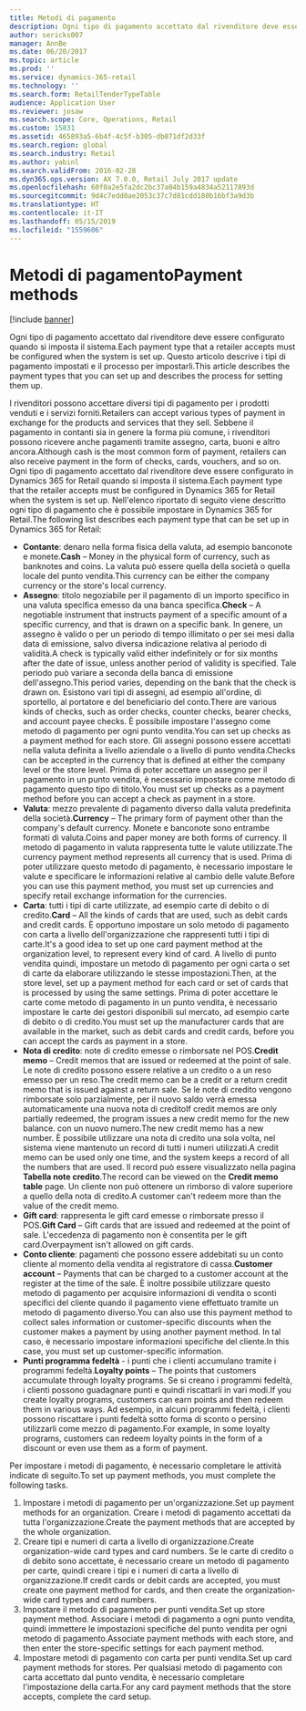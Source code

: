 ```yaml
---
title: Metodi di pagamento
description: Ogni tipo di pagamento accettato dal rivenditore deve essere configurato quando si imposta il sistema. Questo articolo descrive i tipi di pagamento impostati e il processo per impostarli.
author: sericks007
manager: AnnBe
ms.date: 06/20/2017
ms.topic: article
ms.prod: ''
ms.service: dynamics-365-retail
ms.technology: ''
ms.search.form: RetailTenderTypeTable
audience: Application User
ms.reviewer: josaw
ms.search.scope: Core, Operations, Retail
ms.custom: 15831
ms.assetid: 465893a5-6b4f-4c5f-b305-db071df2d33f
ms.search.region: global
ms.search.industry: Retail
ms.author: yabinl
ms.search.validFrom: 2016-02-28
ms.dyn365.ops.version: AX 7.0.0, Retail July 2017 update
ms.openlocfilehash: 60f0a2e5fa2dc2bc37a04b159a4834a52117893d
ms.sourcegitcommit: 9d4c7edd0ae2053c37c7d81cdd180b16bf3a9d3b
ms.translationtype: HT
ms.contentlocale: it-IT
ms.lasthandoff: 05/15/2019
ms.locfileid: "1559606"
---
```

# <a name="payment-methods"></a><span data-ttu-id="67a63-104">Metodi di pagamento</span><span class="sxs-lookup"><span data-stu-id="67a63-104">Payment methods</span></span>

[!include [banner](includes/banner.md)]

<span data-ttu-id="67a63-105">Ogni tipo di pagamento accettato dal rivenditore deve essere configurato quando si imposta il sistema.</span><span class="sxs-lookup"><span data-stu-id="67a63-105">Each payment type that a retailer accepts must be configured when the system is set up.</span></span> <span data-ttu-id="67a63-106">Questo articolo descrive i tipi di pagamento impostati e il processo per impostarli.</span><span class="sxs-lookup"><span data-stu-id="67a63-106">This article describes the payment types that you can set up and describes the process for setting them up.</span></span>

<span data-ttu-id="67a63-107">I rivenditori possono accettare diversi tipi di pagamento per i prodotti venduti e i servizi forniti.</span><span class="sxs-lookup"><span data-stu-id="67a63-107">Retailers can accept various types of payment in exchange for the products and services that they sell.</span></span> <span data-ttu-id="67a63-108">Sebbene il pagamento in contanti sia in genere la forma più comune, i rivenditori possono ricevere anche pagamenti tramite assegno, carta, buoni e altro ancora.</span><span class="sxs-lookup"><span data-stu-id="67a63-108">Although cash is the most common form of payment, retailers can also receive payment in the form of checks, cards, vouchers, and so on.</span></span> <span data-ttu-id="67a63-109">Ogni tipo di pagamento accettato dal rivenditore deve essere configurato in Dynamics 365 for Retail quando si imposta il sistema.</span><span class="sxs-lookup"><span data-stu-id="67a63-109">Each payment type that the retailer accepts must be configured in Dynamics 365 for Retail when the system is set up.</span></span> <span data-ttu-id="67a63-110">Nell'elenco riportato di seguito viene descritto ogni tipo di pagamento che è possibile impostare in Dynamics 365 for Retail.</span><span class="sxs-lookup"><span data-stu-id="67a63-110">The following list describes each payment type that can be set up in Dynamics 365 for Retail:</span></span>

- <span data-ttu-id="67a63-111">**Contante**: denaro nella forma fisica della valuta, ad esempio banconote e monete.</span><span class="sxs-lookup"><span data-stu-id="67a63-111">**Cash** – Money in the physical form of currency, such as banknotes and coins.</span></span> <span data-ttu-id="67a63-112">La valuta può essere quella della società o quella locale del punto vendita.</span><span class="sxs-lookup"><span data-stu-id="67a63-112">This currency can be either the company currency or the store's local currency.</span></span>
- <span data-ttu-id="67a63-113">**Assegno**: titolo negoziabile per il pagamento di un importo specifico in una valuta specifica emesso da una banca specifica.</span><span class="sxs-lookup"><span data-stu-id="67a63-113">**Check** – A negotiable instrument that instructs payment of a specific amount of a specific currency, and that is drawn on a specific bank.</span></span> <span data-ttu-id="67a63-114">In genere, un assegno è valido o per un periodo di tempo illimitato o per sei mesi dalla data di emissione, salvo diversa indicazione relativa al periodo di validità.</span><span class="sxs-lookup"><span data-stu-id="67a63-114">A check is typically valid either indefinitely or for six months after the date of issue, unless another period of validity is specified.</span></span> <span data-ttu-id="67a63-115">Tale periodo può variare a seconda della banca di emissione dell'assegno.</span><span class="sxs-lookup"><span data-stu-id="67a63-115">This period varies, depending on the bank that the check is drawn on.</span></span> <span data-ttu-id="67a63-116">Esistono vari tipi di assegni, ad esempio all'ordine, di sportello, al portatore e del beneficiario del conto.</span><span class="sxs-lookup"><span data-stu-id="67a63-116">There are various kinds of checks, such as order checks, counter checks, bearer checks, and account payee checks.</span></span> <span data-ttu-id="67a63-117">È possibile impostare l'assegno come metodo di pagamento per ogni punto vendita.</span><span class="sxs-lookup"><span data-stu-id="67a63-117">You can set up checks as a payment method for each store.</span></span> <span data-ttu-id="67a63-118">Gli assegni possono essere accettati nella valuta definita a livello aziendale o a livello di punto vendita.</span><span class="sxs-lookup"><span data-stu-id="67a63-118">Checks can be accepted in the currency that is defined at either the company level or the store level.</span></span> <span data-ttu-id="67a63-119">Prima di poter accettare un assegno per il pagamento in un punto vendita, è necessario impostare come metodo di pagamento questo tipo di titolo.</span><span class="sxs-lookup"><span data-stu-id="67a63-119">You must set up checks as a payment method before you can accept a check as payment in a store.</span></span>
- <span data-ttu-id="67a63-120">**Valuta**: mezzo prevalente di pagamento diverso dalla valuta predefinita della società.</span><span class="sxs-lookup"><span data-stu-id="67a63-120">**Currency** – The primary form of payment other than the company's default currency.</span></span> <span data-ttu-id="67a63-121">Monete e banconote sono entrambe formati di valuta.</span><span class="sxs-lookup"><span data-stu-id="67a63-121">Coins and paper money are both forms of currency.</span></span> <span data-ttu-id="67a63-122">Il metodo di pagamento in valuta rappresenta tutte le valute utilizzate.</span><span class="sxs-lookup"><span data-stu-id="67a63-122">The currency payment method represents all currency that is used.</span></span> <span data-ttu-id="67a63-123">Prima di poter utilizzare questo metodo di pagamento, è necessario impostare le valute e specificare le informazioni relative al cambio delle valute.</span><span class="sxs-lookup"><span data-stu-id="67a63-123">Before you can use this payment method, you must set up currencies and specify retail exchange information for the currencies.</span></span>
- <span data-ttu-id="67a63-124">**Carta**: tutti i tipi di carte utilizzate, ad esempio carte di debito o di credito.</span><span class="sxs-lookup"><span data-stu-id="67a63-124">**Card** – All the kinds of cards that are used, such as debit cards and credit cards.</span></span> <span data-ttu-id="67a63-125">È opportuno impostare un solo metodo di pagamento con carta a livello dell'organizzazione che rappresenti tutti i tipi di carte.</span><span class="sxs-lookup"><span data-stu-id="67a63-125">It's a good idea to set up one card payment method at the organization level, to represent every kind of card.</span></span> <span data-ttu-id="67a63-126">A livello di punto vendita quindi, impostare un metodo di pagamento per ogni carta o set di carte da elaborare utilizzando le stesse impostazioni.</span><span class="sxs-lookup"><span data-stu-id="67a63-126">Then, at the store level, set up a payment method for each card or set of cards that is processed by using the same settings.</span></span> <span data-ttu-id="67a63-127">Prima di poter accettare le carte come metodo di pagamento in un punto vendita, è necessario impostare le carte dei gestori disponibili sul mercato, ad esempio carte di debito o di credito.</span><span class="sxs-lookup"><span data-stu-id="67a63-127">You must set up the manufacturer cards that are available in the market, such as debit cards and credit cards, before you can accept the cards as payment in a store.</span></span>
- <span data-ttu-id="67a63-128">**Nota di credito**: note di credito emesse o rimborsate nel POS.</span><span class="sxs-lookup"><span data-stu-id="67a63-128">**Credit memo** – Credit memos that are issued or redeemed at the point of sale.</span></span> <span data-ttu-id="67a63-129">Le note di credito possono essere relative a un credito o a un reso emesso per un reso.</span><span class="sxs-lookup"><span data-stu-id="67a63-129">The credit memo can be a credit or a return credit memo that is issued against a return sale.</span></span> <span data-ttu-id="67a63-130">Se le note di credito vengono rimborsate solo parzialmente, per il nuovo saldo verrà emessa automaticamente una nuova nota di credito</span><span class="sxs-lookup"><span data-stu-id="67a63-130">If credit memos are only partially redeemed, the program issues a new credit memo for the new balance.</span></span> <span data-ttu-id="67a63-131">con un nuovo numero.</span><span class="sxs-lookup"><span data-stu-id="67a63-131">The new credit memo has a new number.</span></span> <span data-ttu-id="67a63-132">È possibile utilizzare una nota di credito una sola volta, nel sistema viene mantenuto un record di tutti i numeri utilizzati.</span><span class="sxs-lookup"><span data-stu-id="67a63-132">A credit memo can be used only one time, and the system keeps a record of all the numbers that are used.</span></span> <span data-ttu-id="67a63-133">Il record può essere visualizzato nella pagina **Tabella note credito**.</span><span class="sxs-lookup"><span data-stu-id="67a63-133">The record can be viewed on the **Credit memo table** page.</span></span> <span data-ttu-id="67a63-134">Un cliente non può ottenere un rimborso di valore superiore a quello della nota di credito.</span><span class="sxs-lookup"><span data-stu-id="67a63-134">A customer can't redeem more than the value of the credit memo.</span></span>
- <span data-ttu-id="67a63-135">**Gift card**: rappresenta le gift card emesse o rimborsate presso il POS.</span><span class="sxs-lookup"><span data-stu-id="67a63-135">**Gift Card** – Gift cards that are issued and redeemed at the point of sale.</span></span> <span data-ttu-id="67a63-136">L'eccedenza di pagamento non è consentita per le gift card.</span><span class="sxs-lookup"><span data-stu-id="67a63-136">Overpayment isn't allowed on gift cards.</span></span>
- <span data-ttu-id="67a63-137">**Conto cliente**: pagamenti che possono essere addebitati su un conto cliente al momento della vendita al registratore di cassa.</span><span class="sxs-lookup"><span data-stu-id="67a63-137">**Customer account** – Payments that can be charged to a customer account at the register at the time of the sale.</span></span> <span data-ttu-id="67a63-138">È inoltre possibile utilizzare questo metodo di pagamento per acquisire informazioni di vendita o sconti specifici del cliente quando il pagamento viene effettuato tramite un metodo di pagamento diverso.</span><span class="sxs-lookup"><span data-stu-id="67a63-138">You can also use this payment method to collect sales information or customer-specific discounts when the customer makes a payment by using another payment method.</span></span> <span data-ttu-id="67a63-139">In tal caso, è necessario impostare informazioni specifiche del cliente.</span><span class="sxs-lookup"><span data-stu-id="67a63-139">In this case, you must set up customer-specific information.</span></span>
- <span data-ttu-id="67a63-140">**Punti programma fedeltà** - i punti che i clienti accumulano tramite i programmi fedeltà.</span><span class="sxs-lookup"><span data-stu-id="67a63-140">**Loyalty points** – The points that customers accumulate through loyalty programs.</span></span> <span data-ttu-id="67a63-141">Se si creano i programmi fedeltà, i clienti possono guadagnare punti e quindi riscattarli in vari modi.</span><span class="sxs-lookup"><span data-stu-id="67a63-141">If you create loyalty programs, customers can earn points and then redeem them in various ways.</span></span> <span data-ttu-id="67a63-142">Ad esempio, in alcuni programmi fedeltà, i clienti possono riscattare i punti fedeltà sotto forma di sconto o persino utilizzarli come mezzo di pagamento.</span><span class="sxs-lookup"><span data-stu-id="67a63-142">For example, in some loyalty programs, customers can redeem loyalty points in the form of a discount or even use them as a form of payment.</span></span>

<span data-ttu-id="67a63-143">Per impostare i metodi di pagamento, è necessario completare le attività indicate di seguito.</span><span class="sxs-lookup"><span data-stu-id="67a63-143">To set up payment methods, you must complete the following tasks.</span></span>

1. <span data-ttu-id="67a63-144">Impostare i metodi di pagamento per un'organizzazione.</span><span class="sxs-lookup"><span data-stu-id="67a63-144">Set up payment methods for an organization.</span></span> <span data-ttu-id="67a63-145">Creare i metodi di pagamento accettati da tutta l'organizzazione.</span><span class="sxs-lookup"><span data-stu-id="67a63-145">Create the payment methods that are accepted by the whole organization.</span></span>
2. <span data-ttu-id="67a63-146">Creare tipi e numeri di carta a livello di organizzazione.</span><span class="sxs-lookup"><span data-stu-id="67a63-146">Create organization-wide card types and card numbers.</span></span> <span data-ttu-id="67a63-147">Se le carte di credito o di debito sono accettate, è necessario creare un metodo di pagamento per carte, quindi creare i tipi e i numeri di carta a livello di organizzazione.</span><span class="sxs-lookup"><span data-stu-id="67a63-147">If credit cards or debit cards are accepted, you must create one payment method for cards, and then create the organization-wide card types and card numbers.</span></span>
3. <span data-ttu-id="67a63-148">Impostare il metodo di pagamento per punti vendita.</span><span class="sxs-lookup"><span data-stu-id="67a63-148">Set up store payment method.</span></span> <span data-ttu-id="67a63-149">Associare i metodi di pagamento a ogni punto vendita, quindi immettere le impostazioni specifiche del punto vendita per ogni metodo di pagamento.</span><span class="sxs-lookup"><span data-stu-id="67a63-149">Associate payment methods with each store, and then enter the store-specific settings for each payment method.</span></span>
4. <span data-ttu-id="67a63-150">Impostare metodi di pagamento con carta per punti vendita.</span><span class="sxs-lookup"><span data-stu-id="67a63-150">Set up card payment methods for stores.</span></span> <span data-ttu-id="67a63-151">Per qualsiasi metodo di pagamento con carta accettato dal punto vendita, è necessario completare l'impostazione della carta.</span><span class="sxs-lookup"><span data-stu-id="67a63-151">For any card payment methods that the store accepts, complete the card setup.</span></span>
